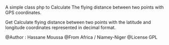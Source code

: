 A simple class php to Calculate The flying distance between two points with GPS coordinates.

Get Calculate flying distance between two points with the latitude and longitude coordinates represented in decimal format.

@Author : Hassane Moussa
@From Africa / Niamey-Niger @License GPL